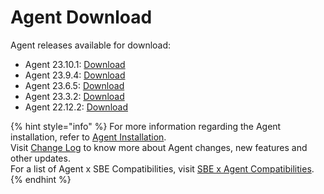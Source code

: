 # Agent Download

Agent releases available for download:

* Agent 23.10.1: [Download](https://storage.googleapis.com/sym-platform/developers/rest-api/agent-23.10.1.zip)
* Agent 23.9.4: [Download](https://storage.googleapis.com/sym-platform/developers/rest-api/agent-23.9.4.zip)
* Agent 23.6.5: [Download](https://storage.googleapis.com/sym-platform/developers/rest-api/agent-23.6.5.zip)
* Agent 23.3.2: [Download](https://storage.googleapis.com/sym-platform/developers/rest-api/agent-23.3.2.zip)
* Agent 22.12.2: [Download](https://storage.googleapis.com/sym-platform/developers/rest-api/agent-22.12.2.zip)

{% hint style="info" %}
For more information regarding the Agent installation, refer to [Agent Installation](agent-2.x-and-above-installation.md).\
Visit [Change Log](../change-log/) to know more about Agent changes, new features and other updates.\
For a list of Agent x SBE Compatibilities, visit [SBE x Agent Compatibilities](sbe-x-agent-compatibility-matrix.md).
{% endhint %}
